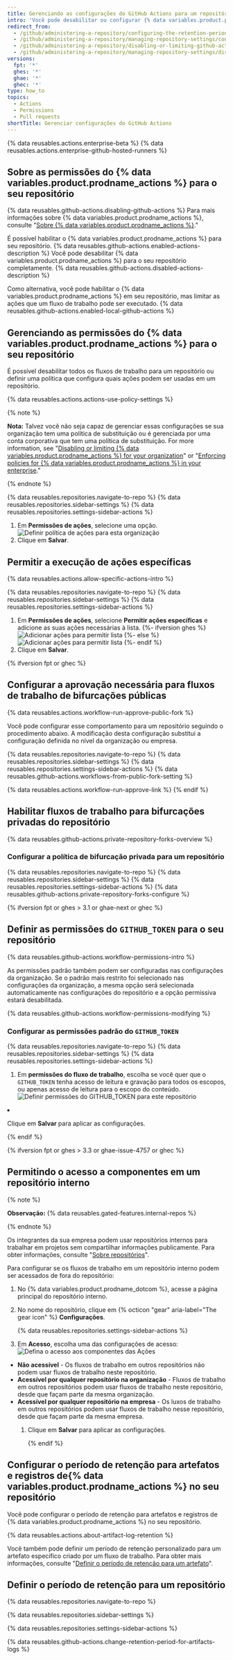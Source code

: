 ```yaml
---
title: Gerenciando as configurações do GitHub Actions para um repositório
intro: 'Você pode desabilitar ou configurar {% data variables.product.prodname_actions %} para um repositório específico.'
redirect_from:
  - /github/administering-a-repository/configuring-the-retention-period-for-github-actions-artifacts-and-logs-in-your-repository
  - /github/administering-a-repository/managing-repository-settings/configuring-the-retention-period-for-github-actions-artifacts-and-logs-in-your-repository
  - /github/administering-a-repository/disabling-or-limiting-github-actions-for-a-repository
  - /github/administering-a-repository/managing-repository-settings/disabling-or-limiting-github-actions-for-a-repository
versions:
  fpt: '*'
  ghes: '*'
  ghae: '*'
  ghec: '*'
type: how_to
topics:
  - Actions
  - Permissions
  - Pull requests
shortTitle: Gerenciar configurações do GitHub Actions
---
```


{% data reusables.actions.enterprise-beta %}
{% data reusables.actions.enterprise-github-hosted-runners %}

## Sobre as permissões do {% data variables.product.prodname_actions %} para o seu repositório

{% data reusables.github-actions.disabling-github-actions %} Para mais informações sobre {% data variables.product.prodname_actions %}, consulte "[Sobre {% data variables.product.prodname_actions %}](/actions/getting-started-with-github-actions/about-github-actions)."

É possível habilitar o {% data variables.product.prodname_actions %} para seu repositório. {% data reusables.github-actions.enabled-actions-description %} Você pode desabilitar {% data variables.product.prodname_actions %} para o seu repositório completamente. {% data reusables.github-actions.disabled-actions-description %}

Como alternativa, você pode habilitar o {% data variables.product.prodname_actions %} em seu repositório, mas limitar as ações que um fluxo de trabalho pode ser executado. {% data reusables.github-actions.enabled-local-github-actions %}

## Gerenciando as permissões do {% data variables.product.prodname_actions %} para o seu repositório

É possível desabilitar todos os fluxos de trabalho para um repositório ou definir uma política que configura quais ações podem ser usadas em um repositório.

{% data reusables.actions.actions-use-policy-settings %}

{% note %}

**Nota:** Talvez você não seja capaz de gerenciar essas configurações se sua organização tem uma política de substituição ou é gerenciada por uma conta corporativa que tem uma política de substituição. For more information, see "[Disabling or limiting {% data variables.product.prodname_actions %} for your organization](/organizations/managing-organization-settings/disabling-or-limiting-github-actions-for-your-organization)" or "[Enforcing policies for {% data variables.product.prodname_actions %} in your enterprise](/admin/policies/enforcing-policies-for-your-enterprise/enforcing-github-actions-policies-for-your-enterprise)."

{% endnote %}

{% data reusables.repositories.navigate-to-repo %}
{% data reusables.repositories.sidebar-settings %}
{% data reusables.repositories.settings-sidebar-actions %}
1. Em **Permissões de ações**, selecione uma opção. ![Definir política de ações para esta organização](/assets/images/help/repository/actions-policy.png)
1. Clique em **Salvar**.

## Permitir a execução de ações específicas

{% data reusables.actions.allow-specific-actions-intro %}

{% data reusables.repositories.navigate-to-repo %}
{% data reusables.repositories.sidebar-settings %}
{% data reusables.repositories.settings-sidebar-actions %}
1. Em **Permissões de ações**, selecione **Permitir ações específicas** e adicione as suas ações necessárias à lista.
   {%- ifversion ghes %}
   ![Adicionar ações para permitir lista](/assets/images/help/repository/actions-policy-allow-list.png)
   {%- else %}
   ![Adicionar ações para permitir lista](/assets/images/enterprise/github-ae/repository/actions-policy-allow-list.png)
   {%- endif %}
2. Clique em **Salvar**.

{% ifversion fpt or ghec %}
## Configurar a aprovação necessária para fluxos de trabalho de bifurcações públicas

{% data reusables.actions.workflow-run-approve-public-fork %}

Você pode configurar esse comportamento para um repositório seguindo o procedimento abaixo. A modificação desta configuração substitui a configuração definida no nível da organização ou empresa.

{% data reusables.repositories.navigate-to-repo %}
{% data reusables.repositories.sidebar-settings %}
{% data reusables.repositories.settings-sidebar-actions %}
{% data reusables.github-actions.workflows-from-public-fork-setting %}

{% data reusables.actions.workflow-run-approve-link %}
{% endif %}

## Habilitar fluxos de trabalho para bifurcações privadas do repositório

{% data reusables.github-actions.private-repository-forks-overview %}

### Configurar a política de bifurcação privada para um repositório

{% data reusables.repositories.navigate-to-repo %}
{% data reusables.repositories.sidebar-settings %}
{% data reusables.repositories.settings-sidebar-actions %}
{% data reusables.github-actions.private-repository-forks-configure %}

{% ifversion fpt or ghes > 3.1 or ghae-next or ghec %}
## Definir as permissões do `GITHUB_TOKEN` para o seu repositório

{% data reusables.github-actions.workflow-permissions-intro %}

As permissões padrão também podem ser configuradas nas configurações da organização. Se o padrão mais restrito foi selecionado nas configurações da organização, a mesma opção será selecionada automaticamente nas configurações do repositório e a opção permissiva estará desabilitada.

{% data reusables.github-actions.workflow-permissions-modifying %}

### Configurar as permissões padrão do `GITHUB_TOKEN`

{% data reusables.repositories.navigate-to-repo %}
{% data reusables.repositories.sidebar-settings %}
{% data reusables.repositories.settings-sidebar-actions %}
1. Em **permissões do fluxo de trabalho**, escolha se você quer que o `GITHUB_TOKEN` tenha acesso de leitura e gravação para todos os escopos, ou apenas acesso de leitura para o escopo do </code>conteúdo.
<img src="/assets/images/help/settings/actions-workflow-permissions-repository.png" alt="Definir permissões do GITHUB_TOKEN para este repositório" /></p></li>
<li><p spaces-before="0">Clique em <strong x-id="1">Salvar</strong> para aplicar as configurações.
</p>

<p spaces-before="0">{% endif %}</p></li>
</ol>

<p spaces-before="0">{% ifversion fpt or ghes &#062; 3.3 or ghae-issue-4757 or ghec %}</p>

<h2 spaces-before="0">Permitindo o acesso a componentes em um repositório interno</h2>

<p spaces-before="0">{% note %}</p>

<p spaces-before="0"><strong x-id="1">Observação:</strong> {% data reusables.gated-features.internal-repos %}</p>

<p spaces-before="0">{% endnote %}</p>

<p spaces-before="0">Os integrantes da sua empresa podem usar repositórios internos para trabalhar em projetos sem compartilhar informações publicamente. Para obter informações, consulte "<a href="/repositories/creating-and-managing-repositories/about-repositories#about-internal-repositories">Sobre repositórios</a>". </p>

<p spaces-before="0">Para configurar se os fluxos de trabalho em um repositório interno podem ser acessados de fora do repositório:</p>

<ol start="1">
<li>No {% data variables.product.prodname_dotcom %}, acesse a página principal do repositório interno.</li>
<li><p spaces-before="0">No nome do repositório, clique em {% octicon "gear" aria-label="The gear icon" %} <strong x-id="1">Configurações</strong>.
</p>

<p spaces-before="0">{% data reusables.repositories.settings-sidebar-actions %}</p></li>
<li><p spaces-before="0">Em <strong x-id="1">Acesso</strong>, escolha uma das configurações de acesso:
<img src="/assets/images/help/settings/actions-access-settings.png" alt="Defina o acesso aos componentes das Ações" /></p></li>
</ol>

<ul>
<li><strong x-id="1">Não acessível</strong> - Os fluxos de trabalho em outros repositórios não podem usar fluxos de trabalho neste repositório.</li>
<li><strong x-id="1">Acessível por qualquer repositório na organização</strong> - Fluxos de trabalho em outros repositórios podem usar fluxos de trabalho neste repositório, desde que façam parte da mesma organização.</li>
<li><strong x-id="1">Acessível por qualquer repositório na empresa</strong> - Os luxos de trabalho em outros repositórios podem usar fluxos de trabalho nesse repositório, desde que façam parte da mesma empresa.

<ol start="1">
<li><p spaces-before="0">Clique em <strong x-id="1">Salvar</strong> para aplicar as configurações.
</p>

<p spaces-before="0">{% endif %}</p></li>
</ol></li>
</ul>

<h2 spaces-before="0">Configurar o período de retenção para artefatos e registros de{% data variables.product.prodname_actions %} no seu repositório</h2>

<p spaces-before="0">Você pode configurar o período de retenção para artefatos e registros de {% data variables.product.prodname_actions %} no seu repositório.</p>

<p spaces-before="0">{% data reusables.actions.about-artifact-log-retention %}</p>

<p spaces-before="0">Você também pode definir um período de retenção personalizado para um artefato específico criado por um fluxo de trabalho. Para obter mais informações, consulte "<a href="/actions/managing-workflow-runs/removing-workflow-artifacts#setting-the-retention-period-for-an-artifact">Definir o período de retenção para um artefato</a>".</p>

<h2 spaces-before="0">Definir o período de retenção para um repositório</h2>

<p spaces-before="0">{% data reusables.repositories.navigate-to-repo %}</p>

<p spaces-before="0">
</p>

<p spaces-before="0">{% data reusables.repositories.sidebar-settings %}</p>

<p spaces-before="0">
</p>

<p spaces-before="0">{% data reusables.repositories.settings-sidebar-actions %}</p>

<p spaces-before="0">
</p>

<p spaces-before="0">{% data reusables.github-actions.change-retention-period-for-artifacts-logs  %}</p>
